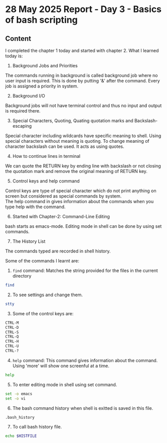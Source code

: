 # 28 May 2025 Report - Day 3 - Basics of bash scripting

## Content

I completed the chapter 1 today and started with chapter 2. What I learned today is:

1. Background Jobs and Priorities

The commands running in background is called background job where no user input is required. This is done by putting '&' after the command. 
Every job is assigned a priority in system.

2. Background I/O

Background jobs will not have terminal control and thus no input and output is required there.

3. Special Characters, Quoting, Quating quotation marks and Backslash-escaping

Special character including wildcards have specific meaning to shell. Using special characters without meaning is quoting. To change meaning of character backslash can be used. It acts as using quotes.

4. How to continue lines in terminal

We can quote the RETURN key by ending line with backslash or not closing the quotation mark and remove the original meaning of RETURN key.

5. Control keys and help command
   
Control keys are type of special character which do not print anything on screen but considered as special commands by system.  
The help command in gives information about the commands when you type help with the command.

6. Started with Chapter-2: Command-Line Editing

bash starts as emacs-mode. Editing mode in shell can be done by using set commands.

7. The History List

The commands typed are recorded in shell history.


Some of the commands I learnt are:

1. `find` command: Matches the string provided for the files in the current directory
```bash
find
```

2. To see settings and change them.
```bash
stty
```

3. Some of the control keys are: 
```bash
CTRL-M  
CTRL-D
CTRL-S
CTRL-Q
CTRL-H
CTRL-U
CTRL-?
```

4. `help` command: This command gives information about the command. Using 'more' will show one screenful at a time.
```bash
help 
```

5. To enter editing mode in shell using set command.
```bash
set -o emacs
set -o vi   
```

6. The bash command history when shell is exitted is saved in this file.
```bash
.bash_history
```
7. To call bash history file.
```bash
echo $HISTFILE
```
